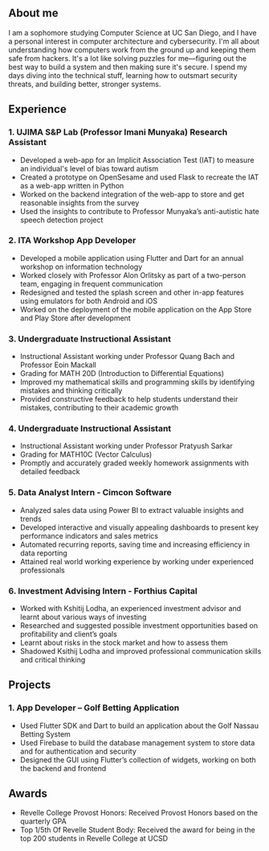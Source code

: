 ## **About me**
I am a sophomore studying Computer Science at UC San Diego, and I have a personal interest in computer architecture and cybersecurity. I'm all about understanding how computers work from the ground up and keeping them safe from hackers. It's a lot like solving puzzles for me—figuring out the best way to build a system and then making sure it's secure. I spend my days diving into the technical stuff, learning how to outsmart security threats, and building better, stronger systems. 



## Experience
### 1. UJIMA S&P Lab (Professor Imani Munyaka) Research Assistant
- Developed a web-app for an Implicit Association Test (IAT) to measure an individual's level of bias toward autism
- Created a prototype on OpenSesame and used Flask to recreate the IAT as a web-app written in Python
- Worked on the backend integration of the web-app to store and get reasonable insights from the survey
- Used the insights to contribute to Professor Munyaka’s anti-autistic hate speech detection project

### 2. ITA Workshop App Developer
- Developed a mobile application using Flutter and Dart for an annual workshop on information technology
- Worked closely with Professor Alon Orlitsky as part of a two-person team, engaging in frequent communication
- Redesigned and tested the splash screen and other in-app features using emulators for both Android and iOS
- Worked on the deployment of the mobile application on the App Store and Play Store after development

### 3. Undergraduate Instructional Assistant
- Instructional Assistant working under Professor Quang Bach and Professor Eoin Mackall
- Grading for MATH 20D (Introduction to Differential Equations)
- Improved my mathematical skills and programming skills by identifying mistakes and thinking critically
- Provided constructive feedback to help students understand their mistakes, contributing to their academic growth

### 4. Undergraduate Instructional Assistant
- Instructional Assistant working under Professor Pratyush Sarkar
- Grading for MATH10C (Vector Calculus)
- Promptly and accurately graded weekly homework assignments with detailed feedback

### 5. Data Analyst Intern - Cimcon Software
- Analyzed sales data using Power BI to extract valuable insights and trends
- Developed interactive and visually appealing dashboards to present key performance indicators and sales metrics
- Automated recurring reports, saving time and increasing efficiency in data reporting
- Attained real world working experience by working under experienced professionals

### 6. Investment Advising Intern - Forthius Capital
- Worked with Kshitij Lodha, an experienced investment advisor and learnt about various ways of investing
- Researched and suggested possible investment opportunities based on profitability and client’s goals
- Learnt about risks in the stock market and how to assess them
- Shadowed Ksithij Lodha and improved professional communication skills and critical thinking

## Projects
### 1. App Developer – Golf Betting Application
- Used Flutter SDK and Dart to build an application about the Golf Nassau Betting System
- Used Firebase to build the database management system to store data and for authentication and security
- Designed the GUI using Flutter’s collection of widgets, working on both the backend and frontend

## Awards
* Revelle College Provost Honors: Received Provost Honors based on the quarterly GPA
* Top 1/5th Of Revelle Student Body: Received the award for being in the top 200 students in Revelle College at UCSD
